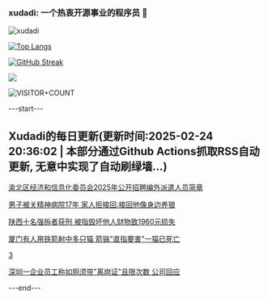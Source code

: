 ### xudadi: 一个热衷开源事业的程序员 👋

![xudadi](https://github-readme-stats-git-masterorgs-github-readme-stats-team.vercel.app/api?username=xudadi)

[![Top Langs](https://github-readme-stats.vercel.app/api/top-langs/?username=xudadi)](https://github.com/anuraghazra/github-readme-stats)

[![GitHub Streak](https://streak-stats.demolab.com?user=xudadi&locale=zh_Hans)](https://git.io/streak-stats)

![](https://raw.githubusercontent.com/xudadi/xudadi/main/assets/github-contribution-grid-snake.svg)

![VISITOR+COUNT](https://komarev.com/ghpvc/?username=xudadi&label=VISITOR+COUNT)


---start---

## Xudadi的每日更新(更新时间:2025-02-24 20:36:02 | 本部分通过Github Actions抓取RSS自动更新, 无意中实现了自动刷绿墙...)

[渝北区经济和信息化委员会2025年公开招聘编外派遣人员简章](https://www.gongkaoleida.com/article/2298024)

[男子被关精神病院17年 家人拒接回:接回他像身边养狼](https://m.163.com/news/article/JP5N1HJ8055040N3.html)

[陕西十名强拆者获刑 被指毁坏他人财物致1960元损失](https://m.163.com/news/article/JP55JEV40514R9P4.html)

[厦门有人用铁箭射中多只猫 箭镞"直指要害"一猫已死亡](https://m.163.com/news/article/JP5M5S2N05561G0D.html)

[3](https://m.163.com/touch/news/sub/domestic)

[深圳一企业员工称如厕须带"离岗证"且限次数 公司回应](https://m.163.com/news/article/JP41STC30514R9P4.html)

---end---
